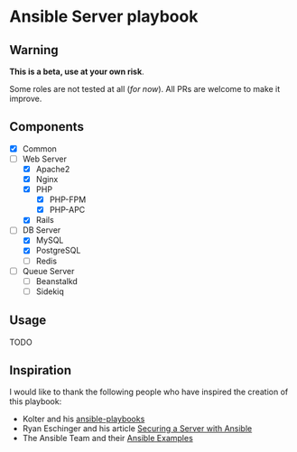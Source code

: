 # Ansible Server playbook

## Warning

**This is a beta, use at your own risk**.

Some roles are not tested at all (*for now*). All PRs are welcome to make
it improve.

## Components

- [x] Common
- [ ] Web Server
  - [x] Apache2
  - [x] Nginx
  - [x] PHP
    - [x] PHP-FPM
    - [x] PHP-APC
  - [x] Rails
- [ ] DB Server
  - [x] MySQL
  - [x] PostgreSQL
  - [ ] Redis
- [ ] Queue Server
  - [ ] Beanstalkd
  - [ ] Sidekiq

## Usage

TODO

## Inspiration

I would like to thank the following people who have inspired the creation of this
playbook:

- Kolter and his [ansible-playbooks](https://git.openics.org/kolter/ansible-playbooks)
- Ryan Eschinger and his article [Securing a Server with Ansible](http://ryaneschinger.com/blog/securing-a-server-with-ansible/)
- The Ansible Team and their [Ansible Examples](https://github.com/ansible/ansible-examples)
